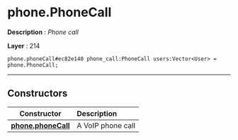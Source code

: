# phone.PhoneCall

**Description** : *Phone call*

**Layer** : 214

```tl
phone.phoneCall#ec82e140 phone_call:PhoneCall users:Vector<User> = phone.PhoneCall;
```

---

## Constructors

| Constructor | Description |
| :---: | :--- |
| [**phone.phoneCall**](constructor/phone.phoneCall) | A VoIP phone call |